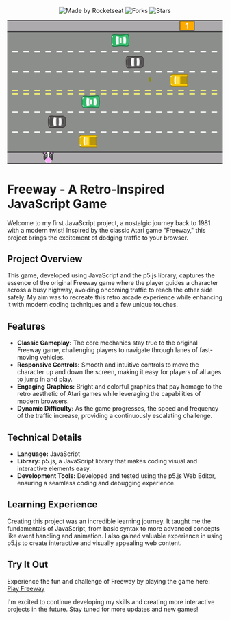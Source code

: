 <p align="center">
  <img src="https://img.shields.io/static/v1?label=Made%20by&message=Weslley&color=white&labelColor=8257E5" alt="Made by Rocketseat">
  <img src="https://img.shields.io/github/forks/weslleyolli/freeway?label=forks&message=MIT&color=white&labelColor=8257E5" alt="Forks">
  <img src="https://img.shields.io/github/stars/weslleyolli/freeway?label=stars&message=MIT&color=white&labelColor=8257E5" alt="Stars">
</p>
<p align="center">
    <img src="/freeway.png" alt="Preview">
</p>

# Freeway - A Retro-Inspired JavaScript Game

Welcome to my first JavaScript project, a nostalgic journey back to 1981 with a modern twist! Inspired by the classic Atari game "Freeway," this project brings the excitement of dodging traffic to your browser.

## Project Overview

This game, developed using JavaScript and the p5.js library, captures the essence of the original Freeway game where the player guides a character across a busy highway, avoiding oncoming traffic to reach the other side safely. My aim was to recreate this retro arcade experience while enhancing it with modern coding techniques and a few unique touches.

## Features

- **Classic Gameplay:** The core mechanics stay true to the original Freeway game, challenging players to navigate through lanes of fast-moving vehicles.
- **Responsive Controls:** Smooth and intuitive controls to move the character up and down the screen, making it easy for players of all ages to jump in and play.
- **Engaging Graphics:** Bright and colorful graphics that pay homage to the retro aesthetic of Atari games while leveraging the capabilities of modern browsers.
- **Dynamic Difficulty:** As the game progresses, the speed and frequency of the traffic increase, providing a continuously escalating challenge.

## Technical Details

- **Language:** JavaScript
- **Library:** p5.js, a JavaScript library that makes coding visual and interactive elements easy.
- **Development Tools:** Developed and tested using the p5.js Web Editor, ensuring a seamless coding and debugging experience.

## Learning Experience

Creating this project was an incredible learning journey. It taught me the fundamentals of JavaScript, from basic syntax to more advanced concepts like event handling and animation. I also gained valuable experience in using p5.js to create interactive and visually appealing web content.

## Try It Out

Experience the fun and challenge of Freeway by playing the game here: [Play Freeway](https://editor.p5js.org/weslleyOlli/sketches/2nTCcNyuT)

I'm excited to continue developing my skills and creating more interactive projects in the future. Stay tuned for more updates and new games!
